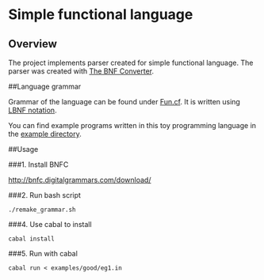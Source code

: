 # Simple functional language

## Overview

The project implements parser created for simple functional language. The parser was created with [The BNF Converter](https://github.com/BNFC/bnfc).

##Language grammar

Grammar of the language can be found under [Fun.cf](src/Fun.cf). It is written using [LBNF notation](https://bnfc.readthedocs.org/en/latest/lbnf.html).

You can find example programs written in this toy programming language in the [example directory](examples/).

##Usage

###1. Install BNFC

http://bnfc.digitalgrammars.com/download/

###2. Run bash script

```
./remake_grammar.sh
```

###4. Use cabal to install

```
cabal install 
```

###5. Run with cabal
```
cabal run < examples/good/eg1.in
```